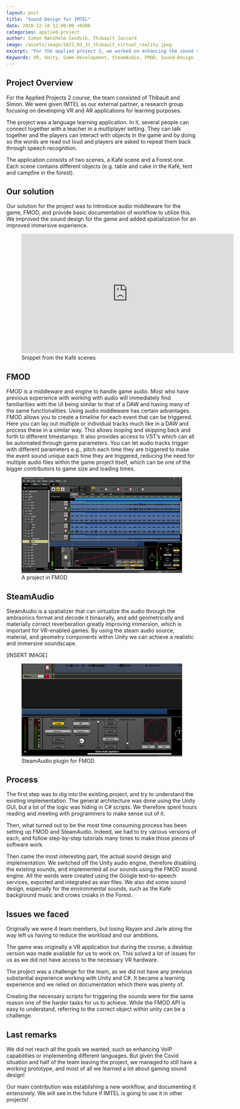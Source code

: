 ```yaml
---
layout: post
title: "Sound Design for IMTEL"
date: 2020-12-10 12:00:00 +0200
categories: applied-project
author: Simon Rønsholm Sandvik, Thibault Jaccard
image: /assets/image/2021_03_31_thibault_virtual_reality.jpeg
excerpt: "For the applied project 2, we worked on enhancing the sound components of a VR language learning application in Unity"
Keywords: VR, Unity, Game-Development, SteamAudio, FMOD, Sound-Design
---
```


## Project Overview

For the Applied Projects 2 course, the team consisted of Thibault and Simon.
We were given IMTEL as our external partner, a research group focusing on developing VR and AR applications for learning purposes.

The project was a language learning application. In it, several people can connect together with a teacher in a multiplayer setting. They can talk together and the players can interact with objects in the game and by doing so the words are read out loud and players are asked to repeat them back through speech recognition.

The application consists of two scenes, a Kafé scene and a Forest one. Each scene contains different objects (e.g. table and cake in the Kafé, tent and campfire in the forest).

## Our solution

Our solution for the project was to introduce audio middleware for the game, FMOD, and provide basic documentation of workflow to utilize this.
We improved the sound design for the game and added spatialization for an improved immersive experience.

<figure>
    <iframe width="560" height="315" src="https://www.youtube.com/embed/0p6tdIcdqaI" frameborder="0" allow="accelerometer; autoplay; clipboard-write; encrypted-media; gyroscope; picture-in-picture" allowfullscreen>
    </iframe>
    <figcaption>Snippet from the Kafé scenes</figcaption>
</figure>


## FMOD

FMOD is a middleware and engine to handle game audio. Most who have previous experience with working with audio will immediately find familiarities with the UI being similar to that of a DAW and having many of the same functionalities.
Using audio middleware has certain advantages. FMOD allows
you to create a timeline for each event that can be triggered.
Here you can lay out multiple or individual tracks much like in a DAW and
process these in a similar way. This allows
looping and skipping back and forth to different timestamps. It also provides
access to VST’s which can all be automated through game parameters. You can let
audio tracks trigger with different parameters e.g., pitch each time they are
triggered to make the event sound unique each time they are triggered, reducing
the need for multiple audio files within the game project itself, which can be one
of the bigger contributors to game size and loading times.

<figure>
    <img src="/assets/image/2021_03_31_thibault_fmod.jpeg" width="650">
    <figcaption>A project in FMOD</figcaption>
</figure>


## SteamAudio

SteamAudio is a spatializer that can virtualize the audio through the ambisonics format and decode it binaurally, and add geometrically and materially correct reverberation greatly improving immersion, which is important for VR-enabled games. By using the steam audio source, material, and geometry components within Unity we can achieve a realistic and immersive soundscape.

[INSERT IMAGE]
<figure>
    <img src="/assets/image/2021_03_31_thibault_steamaudio.png" width="650">
    <figcaption>SteamAudio plugin for FMOD</figcaption>
</figure>

## Process

The first step was to dig into the existing project, and try to understand the existing implementation. The general architecture was done using the Unity GUI, but a lot of the logic was hiding in C# scripts. We therefore spent hours reading and meeting with programmers to make sense out of it.

Then, what turned out to be the most time consuming process has been setting up FMOD and SteamAudio. Indeed, we had to try various versions of each, and follow step-by-step tutorials many times to make those pieces of software work.

Then came the most interesting part, the actual sound design and implementation. We switched off the Unity audio engine, therefore disabling the existing sounds, and implemented all our sounds using the FMOD sound engine. All the words were created using the Google text-to-speech services, exported and integrated as wav files. We also did some sound design, especially for the environmental sounds, such as the Kafé background music and crows croaks in the Forest.

## Issues we faced

Originally we were 4 team members, but losing Rayam and Jarle along the way left us having to reduce the workload and our ambitions.

The game was originally a VR application but during the course, a desktop version was made available for us to work on. This solved a lot of issues for us as we did not have access to the necessary VR hardware.

The project was a challenge for the team, as we did not have any previous substantial experience working with Unity and C#. It became a learning experience and we relied on documentation which there was plenty of.

Creating the necessary scripts for triggering the sounds were for the same reason one of the harder tasks for us to achieve. While the FMOD API is easy to understand, referring to the correct object within unity can be a challenge.


## Last remarks

We did not reach all the goals we wanted, such as enhancing VoIP capabilities or implementing different languages. But given the Covid situation and half of the team leaving the project, we managed to still have a working prototype, and most of all we learned a lot about gaming sound design!

Our main contribution was establishing a new workflow, and documenting it extensively. We will see in the future if IMTEL is going to use it in other projects!
